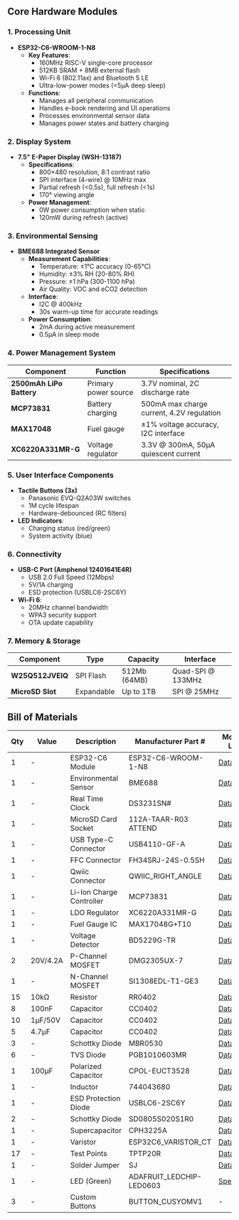 ## Core Hardware Modules

### 1. Processing Unit
- **ESP32-C6-WROOM-1-N8**  
  - **Key Features**:
    - 160MHz RISC-V single-core processor
    - 512KB SRAM + 8MB external flash
    - Wi-Fi 6 (802.11ax) and Bluetooth 5 LE
    - Ultra-low-power modes (<5µA deep sleep)
  - **Functions**:
    - Manages all peripheral communication
    - Handles e-book rendering and UI operations
    - Processes environmental sensor data
    - Manages power states and battery charging

### 2. Display System
- **7.5" E-Paper Display (WSH-13187)**
  - **Specifications**:
    - 800×480 resolution, 8:1 contrast ratio
    - SPI interface (4-wire) @ 10MHz max
    - Partial refresh (<0.5s), full refresh (<1s)
    - 170° viewing angle
  - **Power Management**:
    - 0W power consumption when static
    - 120mW during refresh (active)

### 3. Environmental Sensing
- **BME688 Integrated Sensor**
  - **Measurement Capabilities**:
    - Temperature: ±1°C accuracy (0-65°C)
    - Humidity: ±3% RH (20-80% RH)
    - Pressure: ±1 hPa (300-1100 hPa)
    - Air Quality: VOC and eCO2 detection
  - **Interface**:
    - I2C @ 400kHz
    - 30s warm-up time for accurate readings
  - **Power Consumption**:
    - 2mA during active measurement
    - 0.5µA in sleep mode

### 4. Power Management System
| Component | Function | Specifications |
|-----------|----------|----------------|
| **2500mAh LiPo Battery** | Primary power source | 3.7V nominal, 2C discharge rate |
| **MCP73831** | Battery charging | 500mA max charge current, 4.2V regulation |
| **MAX17048** | Fuel gauge | ±1% voltage accuracy, I2C interface |
| **XC6220A331MR-G** | Voltage regulator | 3.3V @ 300mA, 50µA quiescent current |

### 5. User Interface Components
- **Tactile Buttons (3x)**
  - Panasonic EVQ-Q2A03W switches
  - 1M cycle lifespan
  - Hardware-debounced (RC filters)
- **LED Indicators**:
  - Charging status (red/green)
  - System activity (blue)

### 6. Connectivity
- **USB-C Port (Amphenol 12401641E4R)**
  - USB 2.0 Full Speed (12Mbps)
  - 5V/1A charging
  - ESD protection (USBLC6-2SC6Y)
- **Wi-Fi 6**:
  - 20MHz channel bandwidth
  - WPA3 security support
  - OTA update capability

### 7. Memory & Storage
| Component | Type | Capacity | Interface |
|-----------|------|----------|-----------|
| **W25Q512JVEIQ** | SPI Flash | 512Mb (64MB) | Quad-SPI @ 133MHz |
| **MicroSD Slot** | Expandable | Up to 1TB | SPI @ 25MHz |


## Bill of Materials

| Qty | Value | Description | Manufacturer Part # | Mouser Link |
|-----|-------|-------------|----------------------|-------------|
| 1 | - | ESP32-C6 Module | ESP32-C6-WROOM-1-N8 | [Datasheet](https://www.mouser.co.uk/datasheet/2/891/Espressif_ESP32_C6_WROOM_1__Datasheet_V0_1_PRELIMI-3239987.pdf) |
| 1 | - | Environmental Sensor | BME688 | [Datasheet](https://www.mouser.co.uk/datasheet/2/783/bst_bme688_fl000-2307034.pdf) |
| 1 | - | Real Time Clock | DS3231SN# | [Datasheet](https://www.mouser.co.uk/datasheet/2/609/DS3231-3421123.pdf) |
| 1 | - | MicroSD Card Socket | 112A-TAAR-R03 ATTEND | [Datasheet](https://www.attend.com.tw/data/download/file/112A-TAAR-R03.rar) |
| 1 | - | USB Type-C Connector | USB4110-GF-A | [Datasheet](https://www.mouser.co.uk/datasheet/2/837/GCT_USB4110_Product_Drawing___20k_cycles-3455479.pdf) |
| 1 | - | FFC Connector | FH34SRJ-24S-0.5SH | [Datasheet](https://www.mouser.co.uk/datasheet/2/185/FH34SRJ_24S_0_5SH_99__CL0580_1255_6_99_2DDrawing_0-1615044.pdf) |
| 1 | - | Qwiic Connector | QWIIC_RIGHT_ANGLE | [Datasheet](https://www.mouser.co.uk/datasheet/2/813/Qwiic_Connector_Datasheet-1223982.pdf) |
| 1 | - | Li-Ion Charge Controller | MCP73831 | [Datasheet](https://www.mouser.co.uk/datasheet/2/268/MCP73831_Family_Data_Sheet_DS20001984H-3441711.pdf) |
| 1 | - | LDO Regulator | XC6220A331MR-G | [Datasheet](https://www.mouser.co.uk/datasheet/2/760/xc6220-3371556.pdf) |
| 1 | - | Fuel Gauge IC | MAX17048G+T10 | [Datasheet](https://www.mouser.co.uk/datasheet/2/609/MAX17048_MAX17049-3469099.pdf) |
| 1 | - | Voltage Detector | BD5229G-TR | [Datasheet](https://fscdn.rohm.com/en/products/databook/datasheet/ic/power/voltage_detector/bd52xxg-e.pdf) |
| 2 | 20V/4.2A | P-Channel MOSFET | DMG2305UX-7 | [Datasheet](https://www.diodes.com/assets/Datasheets/DMG2305UX.pdf) |
| 1 | - | N-Channel MOSFET | SI1308EDL-T1-GE3 | [Datasheet](https://www.vishay.com/doc?63399) |
| 15 | 10kΩ | Resistor | RR0402 | [Datasheet](https://www.mouser.com/ds/2/447/PYu-RC0402_51_RoHS_L_6_r-8721.pdf) |
| 8 | 100nF | Capacitor | CC0402 | [Datasheet](https://eu.mouser.com/datasheet/2/40/cx5r_KGM-3223198.pdf) |
| 10 | 1µF/50V | Capacitor | CC0402 | [Datasheet](https://eu.mouser.com/datasheet/2/40/cx5r_KGM-3223198.pdf) |
| 5 | 4.7µF | Capacitor | CC0402 | [Datasheet](https://eu.mouser.com/datasheet/2/40/cx5r_KGM-3223198.pdf) |
| 3 | - | Schottky Diode | MBR0530 | [Datasheet](https://www.onsemi.com/PowerSolutions/product.do?id=MBR0530T3G) |
| 6 | - | TVS Diode | PGB1010603MR | [Datasheet](https://www.littelfuse.com/assetdocs/pulseguard-esd-suppressors-pgb1-datasheet?assetguid=8a337998-d54d-466b-be4e-dc5bcd1f9321) |
| 1 | 100µF | Polarized Capacitor | CPOL-EUCT3528 | [Datasheet](https://www.mouser.co.uk/datasheet/2/396/mlcc02_e-1307760.pdf) |
| 1 | - | Inductor | 744043680 | [Datasheet](https://www.we-online.com/components/products/datasheet/744043680.pdf) |
| 1 | - | ESD Protection Diode | USBLC6-2SC6Y | [Datasheet](https://www.mouser.co.uk/datasheet/2/389/usblc6_2sc6y-1852505.pdf) |
| 2 | - | Schottky Diode | SD0805S020S1R0 | [Datasheet](https://www.mouser.co.uk/datasheet/2/40/schottky-3165252.pdf) |
| 1 | - | Supercapacitor | CPH3225A | [Datasheet](https://www.mouser.co.uk/datasheet/2/360/Seiko_Instruments_MicroBattery_E_20230330_2024Jan_-3561061.pdf) |
| 1 | - | Varistor | ESP32C6_VARISTOR_CT | [Datasheet](https://www.mouser.co.uk/datasheet/2/358/typ_PFMF-1275918.pdf) |
| 17 | - | Test Points | TPTP20R | [Datasheet](https://www.mouser.co.uk/datasheet/2/215/5265_5269-2935484.pdf) |
| 1 | - | Solder Jumper | SJ | [Datasheet](https://www.mouser.co.uk/datasheet/2/210/ASC_WR-3314721.pdf) |
| 1 | - | LED (Green) | ADAFRUIT_LEDCHIP-LED0603 | [Specs](https://www.3dcontentcentral.com/secure/download-model.aspx?catalogid=9481&id=681976) |
| 3 | - | Custom Buttons | BUTTON_CUSYOMV1 | - |
